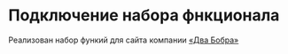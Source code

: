 # Подключение набора фнкционала
Реализован набор функий для сайта компании [«Два Бобра»](https://dvabobra.kh.ua/)

